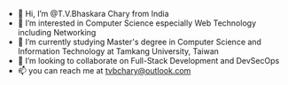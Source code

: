 - 👋 Hi, I’m @T.V.Bhaskara Chary from India
- 👀 I’m interested in Computer Science especially Web Technology including Networking
- 🌱 I’m currently studying Master's degree in Computer Science and Information Technology at Tamkang University, Taiwan
- 💞️ I’m looking to collaborate on Full-Stack Development and DevSecOps
- 📫 you can reach me at tvbchary@outlook.com

<!---
tvbchary-ms/tvbchary-ms is a ✨ special ✨ repository because its `README.md` (this file) appears on your GitHub profile.
You can click the Preview link to take a look at your changes.
--->
